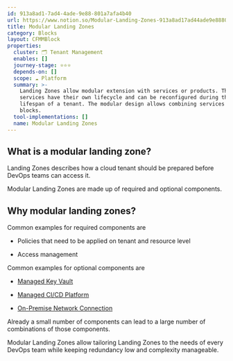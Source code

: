 ```yaml
---
id: 913a8ad1-7ad4-4ade-9e88-801a7afa4b40
url: https://www.notion.so/Modular-Landing-Zones-913a8ad17ad44ade9e88801a7afa4b40
title: Modular Landing Zones
category: Blocks
layout: CFMMBlock
properties:
  cluster: 🗂 Tenant Management
  enables: []
  journey-stage: ⭐️⭐️⭐️
  depends-on: []
  scope: ☁️ Platform
  summary: >-
    Landing Zones allow modular extension with services or products. These
    services have their own lifecycle and can be reconfigured during the
    lifespan of a tenant. The modular design allows combining services like lego
    blocks.
  tool-implementations: []
  name: Modular Landing Zones
---
```


## What is a modular landing zone?

Landing Zones describes how a cloud tenant should be prepared before DevOps teams can access it.

Modular Landing Zones are made up of required and optional components.

## Why modular landing zones?

Common examples for required components are

- Policies that need to be applied on tenant and resource level

- Access management

Common examples for optional components are

- [Managed Key Vault](/explore/blocks/managed-key-vault.md) 

- [Managed CI/CD Platform](/explore/blocks/managed-cicd-platform.md)

- [On-Premise Network Connection](/explore/blocks/on-premise-network-connection.md)

Already a small number of components can lead to a large number of combinations of those components.

Modular Landing Zones allow tailoring Landing Zones to the needs of every DevOps team while keeping redundancy low and complexity manageable.

